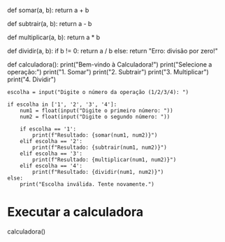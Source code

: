 def somar(a, b):
    return a + b

def subtrair(a, b):
    return a - b

def multiplicar(a, b):
    return a * b

def dividir(a, b):
    if b != 0:
        return a / b
    else:
        return "Erro: divisão por zero!"

def calculadora():
    print("Bem-vindo à Calculadora!")
    print("Selecione a operação:")
    print("1. Somar")
    print("2. Subtrair")
    print("3. Multiplicar")
    print("4. Dividir")

    escolha = input("Digite o número da operação (1/2/3/4): ")

    if escolha in ['1', '2', '3', '4']:
        num1 = float(input("Digite o primeiro número: "))
        num2 = float(input("Digite o segundo número: "))

        if escolha == '1':
            print(f"Resultado: {somar(num1, num2)}")
        elif escolha == '2':
            print(f"Resultado: {subtrair(num1, num2)}")
        elif escolha == '3':
            print(f"Resultado: {multiplicar(num1, num2)}")
        elif escolha == '4':
            print(f"Resultado: {dividir(num1, num2)}")
    else:
        print("Escolha inválida. Tente novamente.")

# Executar a calculadora
calculadora()
